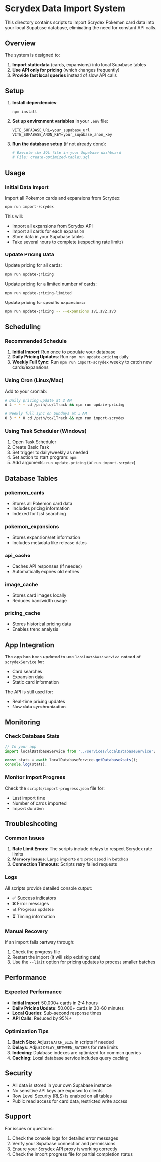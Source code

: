 # Scrydex Data Import System

This directory contains scripts to import Scrydex Pokemon card data into your local Supabase database, eliminating the need for constant API calls.

## Overview

The system is designed to:
1. **Import static data** (cards, expansions) into local Supabase tables
2. **Use API only for pricing** (which changes frequently)
3. **Provide fast local queries** instead of slow API calls

## Setup

1. **Install dependencies**:
   ```bash
   npm install
   ```

2. **Set up environment variables** in your `.env` file:
   ```env
   VITE_SUPABASE_URL=your_supabase_url
   VITE_SUPABASE_ANON_KEY=your_supabase_anon_key
   ```

3. **Run the database setup** (if not already done):
   ```bash
   # Execute the SQL file in your Supabase dashboard
   # File: create-optimized-tables.sql
   ```

## Usage

### Initial Data Import

Import all Pokemon cards and expansions from Scrydex:

```bash
npm run import-scrydex
```

This will:
- Import all expansions from Scrydex API
- Import all cards for each expansion
- Store data in your Supabase tables
- Take several hours to complete (respecting rate limits)

### Update Pricing Data

Update pricing for all cards:

```bash
npm run update-pricing
```

Update pricing for a limited number of cards:

```bash
npm run update-pricing-limited
```

Update pricing for specific expansions:

```bash
npm run update-pricing -- --expansions sv1,sv2,sv3
```

## Scheduling

### Recommended Schedule

1. **Initial Import**: Run once to populate your database
2. **Daily Pricing Updates**: Run `npm run update-pricing` daily
3. **Weekly Full Sync**: Run `npm run import-scrydex` weekly to catch new cards/expansions

### Using Cron (Linux/Mac)

Add to your crontab:

```bash
# Daily pricing update at 2 AM
0 2 * * * cd /path/to/1Track && npm run update-pricing

# Weekly full sync on Sundays at 3 AM
0 3 * * 0 cd /path/to/1Track && npm run import-scrydex
```

### Using Task Scheduler (Windows)

1. Open Task Scheduler
2. Create Basic Task
3. Set trigger to daily/weekly as needed
4. Set action to start program: `npm`
5. Add arguments: `run update-pricing` (or `run import-scrydex`)

## Database Tables

### pokemon_cards
- Stores all Pokemon card data
- Includes pricing information
- Indexed for fast searching

### pokemon_expansions
- Stores expansion/set information
- Includes metadata like release dates

### api_cache
- Caches API responses (if needed)
- Automatically expires old entries

### image_cache
- Stores card images locally
- Reduces bandwidth usage

### pricing_cache
- Stores historical pricing data
- Enables trend analysis

## App Integration

The app has been updated to use `localDatabaseService` instead of `scrydexService` for:
- Card searches
- Expansion data
- Static card information

The API is still used for:
- Real-time pricing updates
- New data synchronization

## Monitoring

### Check Database Stats

```javascript
// In your app
import localDatabaseService from '../services/localDatabaseService';

const stats = await localDatabaseService.getDatabaseStats();
console.log(stats);
```

### Monitor Import Progress

Check the `scripts/import-progress.json` file for:
- Last import time
- Number of cards imported
- Import duration

## Troubleshooting

### Common Issues

1. **Rate Limit Errors**: The scripts include delays to respect Scrydex rate limits
2. **Memory Issues**: Large imports are processed in batches
3. **Connection Timeouts**: Scripts retry failed requests

### Logs

All scripts provide detailed console output:
- ✅ Success indicators
- ❌ Error messages
- 📊 Progress updates
- ⏳ Timing information

### Manual Recovery

If an import fails partway through:
1. Check the progress file
2. Restart the import (it will skip existing data)
3. Use the `--limit` option for pricing updates to process smaller batches

## Performance

### Expected Performance

- **Initial Import**: 50,000+ cards in 2-4 hours
- **Daily Pricing Update**: 50,000+ cards in 30-60 minutes
- **Local Queries**: Sub-second response times
- **API Calls**: Reduced by 95%+

### Optimization Tips

1. **Batch Size**: Adjust `BATCH_SIZE` in scripts if needed
2. **Delays**: Adjust `DELAY_BETWEEN_BATCHES` for rate limits
3. **Indexing**: Database indexes are optimized for common queries
4. **Caching**: Local database service includes query caching

## Security

- All data is stored in your own Supabase instance
- No sensitive API keys are exposed to clients
- Row Level Security (RLS) is enabled on all tables
- Public read access for card data, restricted write access

## Support

For issues or questions:
1. Check the console logs for detailed error messages
2. Verify your Supabase connection and permissions
3. Ensure your Scrydex API proxy is working correctly
4. Check the import progress file for partial completion status

